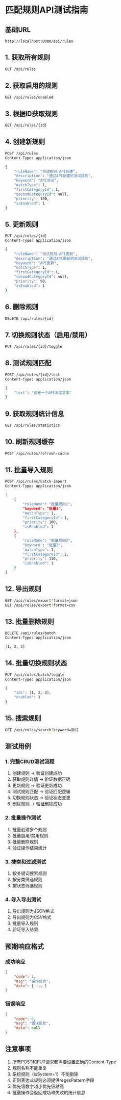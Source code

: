 # 匹配规则API测试指南

## 基础URL
```
http://localhost:8080/api/rules
```

## 1. 获取所有规则
```bash
GET /api/rules
```

## 2. 获取启用的规则
```bash
GET /api/rules/enabled
```

## 3. 根据ID获取规则
```bash
GET /api/rules/{id}
```

## 4. 创建新规则
```bash
POST /api/rules
Content-Type: application/json

{
    "ruleName": "测试规则-API创建",
    "description": "通过API创建的测试规则",
    "keyword": "API测试",
    "matchType": 1,
    "firstCategoryId": 1,
    "secondCategoryId": null,
    "priority": 100,
    "isEnabled": 1
}
```

## 5. 更新规则
```bash
PUT /api/rules/{id}
Content-Type: application/json

{
    "ruleName": "测试规则-API更新",
    "description": "通过API更新的测试规则",
    "keyword": "API更新",
    "matchType": 1,
    "firstCategoryId": 1,
    "secondCategoryId": null,
    "priority": 90,
    "isEnabled": 1
}
```

## 6. 删除规则
```bash
DELETE /api/rules/{id}
```

## 7. 切换规则状态（启用/禁用）
```bash
PUT /api/rules/{id}/toggle
```

## 8. 测试规则匹配
```bash
POST /api/rules/{id}/test
Content-Type: application/json

{
    "text": "这是一个API测试文本"
}
```

## 9. 获取规则统计信息
```bash
GET /api/rules/statistics
```

## 10. 刷新规则缓存
```bash
POST /api/rules/refresh-cache
```

## 11. 批量导入规则
```bash
POST /api/rules/batch-import
Content-Type: application/json

[
    {
        "ruleName": "批量规则1",
        "keyword": "批量1",
        "matchType": 1,
        "firstCategoryId": 1,
        "priority": 100,
        "isEnabled": 1
    },
    {
        "ruleName": "批量规则2",
        "keyword": "批量2",
        "matchType": 1,
        "firstCategoryId": 2,
        "priority": 110,
        "isEnabled": 1
    }
]
```

## 12. 导出规则
```bash
GET /api/rules/export?format=json
GET /api/rules/export?format=csv
```

## 13. 批量删除规则
```bash
DELETE /api/rules/batch
Content-Type: application/json

[1, 2, 3]
```

## 14. 批量切换规则状态
```bash
PUT /api/rules/batch/toggle
Content-Type: application/json

{
    "ids": [1, 2, 3],
    "enabled": 1
}
```

## 15. 搜索规则
```bash
GET /api/rules/search?keyword=测试
```

## 测试用例

### 1. 完整CRUD测试流程
1. 创建规则 → 验证创建成功
2. 获取规则详情 → 验证数据正确
3. 更新规则 → 验证更新成功
4. 测试规则匹配 → 验证匹配逻辑
5. 切换规则状态 → 验证状态变更
6. 删除规则 → 验证删除成功

### 2. 批量操作测试
1. 批量创建多个规则
2. 批量启用/禁用规则
3. 批量删除规则
4. 验证操作结果统计

### 3. 搜索和过滤测试
1. 按关键词搜索规则
2. 按分类筛选规则
3. 按状态筛选规则

### 4. 导入导出测试
1. 导出规则为JSON格式
2. 导出规则为CSV格式
3. 批量导入规则
4. 验证导入结果

## 预期响应格式

### 成功响应
```json
{
    "code": 1,
    "msg": "操作成功",
    "data": { ... }
}
```

### 错误响应
```json
{
    "code": 0,
    "msg": "错误信息",
    "data": null
}
```

## 注意事项

1. 所有POST和PUT请求都需要设置正确的Content-Type
2. 规则名称不能重复
3. 系统规则（isSystem=1）不能删除
4. 正则表达式规则必须提供regexPattern字段
5. 优先级数字越小优先级越高
6. 批量操作会返回成功和失败的统计信息
